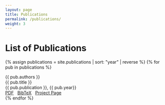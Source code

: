 ```yaml
---
layout: page
title: Publications
permalink: /publications/
weight: 3
---
```


# **List of Publications**

{% assign publications = site.publications | sort: "year" | reverse %}
{% for pub in publications %}
<div class="pubitem">
  <div class="pubauthors">
    {{ pub.authors }}
  </div>
  <div class="pubtitle">
    {{ pub.title }}
  </div>
  <div class="pubinfo">
    {{ pub.publication }}, {{ pub.year}}
  </div>
</div>
<div class="publinks">
  <a href="/download/{{ pub.slug}}.pdf"><i class="far fa-file-pdf"></i> PDF</a>&nbsp;&nbsp;
  <a href="/download/{{ pub.slug}}.bib"><i class="fas fa-quote-left"></i> BibTeX</a>&nbsp;&nbsp;
  <a href="{{pub.url}}"><i class="fas fa-link"></i> Project Page</a>
</div>
{% endfor %}
